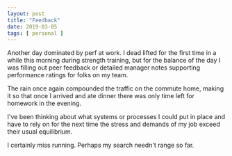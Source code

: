 ```yaml
---
layout: post
title: "Feedback"
date: 2019-03-05
tags: [ personal ]
---
```


Another day dominated by perf at work. I dead lifted for the first time in a
while this morning during strength training, but for the balance of the day I
was filling out peer feedback or detailed manager notes supporting performance
ratings for folks on my team.

The rain once again compounded the traffic on the commute home, making it so
that once I arrived and ate dinner there was only time left for homework in
the evening.

I've been thinking about what systems or processes I could put in place and have
to rely on for the next time the stress and demands of my job exceed their usual
equilibrium.

I certainly miss running. Perhaps my search needn't range so far.

